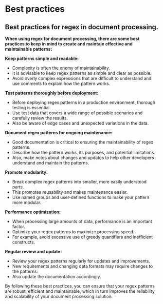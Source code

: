 # Best practices

## Best practices for regex in document processing.

**When using regex for document processing, there are some best practices to keep in mind to create and maintain effective and maintainable patterns:**



**Keep patterns simple and readable:**

* Complexity is often the enemy of maintainability.&#x20;
* It is advisable to keep regex patterns as simple and clear as possible.&#x20;
* Avoid overly complex expressions that are difficult to understand and use comments to explain how the pattern works.



**Test patterns thoroughly before deployment:**

* Before deploying regex patterns in a production environment, thorough testing is essential.&#x20;
* Use test data that covers a wide range of possible scenarios and carefully review the results.&#x20;
* Also be aware of edge cases and unexpected variations in the data.



**Document regex patterns for ongoing maintenance:**

* Good documentation is critical to ensuring the maintainability of regex patterns.&#x20;
* Describe how the pattern works, its purposes, and potential limitations.&#x20;
* Also, make notes about changes and updates to help other developers understand and maintain the patterns.



**Promote modularity:**

* Break complex regex patterns into smaller, more easily understood parts.&#x20;
* This promotes reusability and makes maintenance easier.&#x20;
* Use named groups and user-defined functions to make your pattern more modular.



**Performance optimization:**

* When processing large amounts of data, performance is an important factor.
* &#x20;Optimize your regex patterns to maximize processing speed.&#x20;
* For example, avoid excessive use of greedy quantifiers and inefficient constructs.



**Regular review and update:**

* Review your regex patterns regularly for updates and improvements.&#x20;
* New requirements and changing data formats may require changes to the patterns.&#x20;
* Also update the documentation accordingly.



By following these best practices, you can ensure that your regex patterns are robust, efficient and maintainable, which in turn improves the reliability and scalability of your document processing solution.



